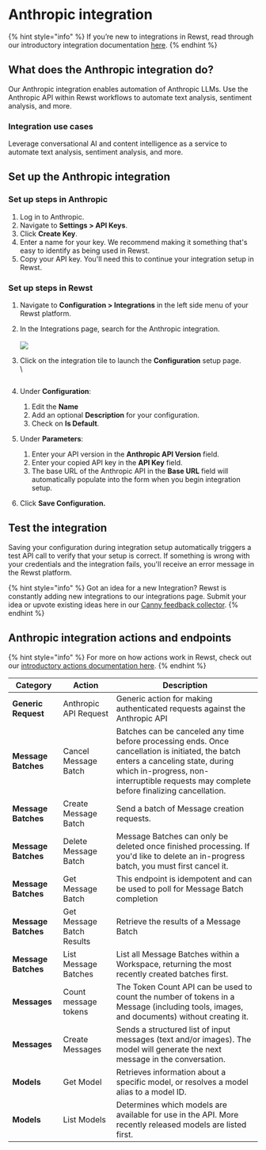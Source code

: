 # Anthropic integration

{% hint style="info" %}
If you’re new to integrations in Rewst, read through our introductory integration documentation [here](https://docs.rewst.help/documentation/integrations).
{% endhint %}

## What does the Anthropic integration do?

Our Anthropic integration enables automation of Anthropic LLMs. Use the Anthropic API within Rewst workflows to automate text analysis, sentiment analysis, and more.&#x20;

### Integration use cases

Leverage conversational AI and content intelligence as a service to automate text analysis, sentiment analysis, and more.

## Set up the Anthropic integration

### Set up steps in Anthropic

1. Log in to Anthropic.
2. Navigate to **Settings > API Keys**.
3. Click **Create Key**.&#x20;
4. Enter a name for your key. We recommend making it something that's easy to identify as being used in Rewst.&#x20;
5. Copy your API key. You'll need this to continue your integration setup in Rewst.

### Set up steps in Rewst

1. Navigate to **Configuration > Integrations** in the left side menu of your Rewst platform.
2. In the Integrations page, search for the Anthropic integration.\
   \
   ![](<../../../.gitbook/assets/Screenshot 2025-02-26 at 3.10.46 PM.png>)
3.  Click on the integration tile to launch the **Configuration** setup page.\
    \


    <figure><img src="../../../.gitbook/assets/Screenshot 2025-02-26 at 3.13.01 PM.png" alt=""><figcaption></figcaption></figure>
4. Under **Configuration**:
   1. Edit the **Name**
   2. Add an optional **Description** for your configuration.
   3. Check on **Is Default**.
5. Under **Parameters**:
   1. Enter your API version in the **Anthropic API Version** field.
   2. Enter your copied API key in the **API Key** field.
   3. The base URL of the Anthropic API in the **Base URL** field will automatically populate into the form when you begin integration setup.
6. Click **Save Configuration.**

## Test the integration

Saving your configuration during integration setup automatically triggers a test API call to verify that your setup is correct. If something is wrong with your credentials and the integration fails, you'll receive an error message in the Rewst platform.

{% hint style="info" %}
Got an idea for a new Integration? Rewst is constantly adding new integrations to our integrations page. Submit your idea or upvote existing ideas here in our [Canny feedback collector](https://rewst.canny.io/integrations).
{% endhint %}

## Anthropic integration actions and endpoints

{% hint style="info" %}
For more on how actions work in Rewst, check out our [introductory actions documentation here](https://docs.rewst.help/documentation/workflows/actions-in-rewst).&#x20;
{% endhint %}

| Category            | Action                    | Description                                                                                                                                                                                                                    |
| ------------------- | ------------------------- | ------------------------------------------------------------------------------------------------------------------------------------------------------------------------------------------------------------------------------ |
| **Generic Request** | Anthropic API Request     | Generic action for making authenticated requests against the Anthropic API                                                                                                                                                     |
| **Message Batches** | Cancel Message Batch      | Batches can be canceled any time before processing ends. Once cancellation is initiated, the batch enters a canceling state, during which in-progress, non-interruptible requests may complete before finalizing cancellation. |
| **Message Batches** | Create Message Batch      | Send a batch of Message creation requests.                                                                                                                                                                                     |
| **Message Batches** | Delete Message Batch      | Message Batches can only be deleted once finished processing. If you'd like to delete an in-progress batch, you must first cancel it.                                                                                          |
| **Message Batches** | Get Message Batch         | This endpoint is idempotent and can be used to poll for Message Batch completion                                                                                                                                               |
| **Message Batches** | Get Message Batch Results | Retrieve the results of a Message Batch                                                                                                                                                                                        |
| **Message Batches** | List Message Batches      | List all Message Batches within a Workspace, returning the most recently created batches first.                                                                                                                                |
| **Messages**        | Count message tokens      | The Token Count API can be used to count the number of tokens in a Message (including tools, images, and documents) without creating it.                                                                                       |
| **Messages**        | Create Messages           | Sends a structured list of input messages (text and/or images). The model will generate the next message in the conversation.                                                                                                  |
| **Models**          | Get Model                 | Retrieves information about a specific model, or resolves a model alias to a model ID.                                                                                                                                         |
| **Models**          | List Models               | Determines which models are available for use in the API. More recently released models are listed first.                                                                                                                      |
